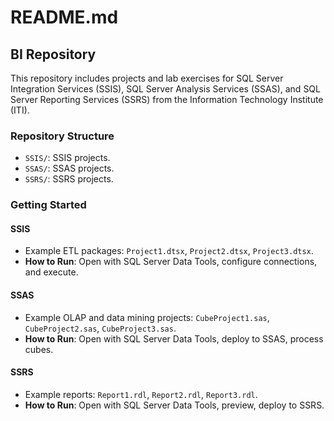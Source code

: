 # README.md

## BI Repository

This repository includes projects and lab exercises for SQL Server Integration Services (SSIS), SQL Server Analysis Services (SSAS), and SQL Server Reporting Services (SSRS) from the Information Technology Institute (ITI).

### Repository Structure

- `SSIS/`: SSIS projects.
- `SSAS/`: SSAS projects.
- `SSRS/`: SSRS projects.

### Getting Started

#### SSIS

- Example ETL packages: `Project1.dtsx`, `Project2.dtsx`, `Project3.dtsx`.
- **How to Run**: Open with SQL Server Data Tools, configure connections, and execute.

#### SSAS

- Example OLAP and data mining projects: `CubeProject1.sas`, `CubeProject2.sas`, `CubeProject3.sas`.
- **How to Run**: Open with SQL Server Data Tools, deploy to SSAS, process cubes.

#### SSRS

- Example reports: `Report1.rdl`, `Report2.rdl`, `Report3.rdl`.
- **How to Run**: Open with SQL Server Data Tools, preview, deploy to SSRS.
